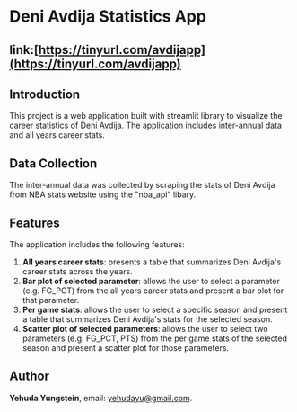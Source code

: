# Deni Avdija Statistics App

## **link**:[https://tinyurl.com/avdijapp](https://tinyurl.com/avdijapp)

## Introduction
This project is a web application built with streamlit library to visualize the career statistics of Deni Avdija. The application includes inter-annual data and all years career stats. 

## Data Collection
The inter-annual data was collected by scraping the stats of Deni Avdija from NBA stats website using the "nba_api" libary.

## Features
The application includes the following features:
1. **All years career stats**: presents a table that summarizes Deni Avdija's career stats across the years.
2. **Bar plot of selected parameter**: allows the user to select a parameter (e.g. FG_PCT) from the all years career stats and present a bar plot for that parameter.
3. **Per game stats**: allows the user to select a specific season and present a table that summarizes Deni Avdija's stats for the selected season.
4. **Scatter plot of selected parameters**: allows the user to select two parameters (e.g. FG_PCT, PTS) from the per game stats of the selected season and present a scatter plot for those parameters.

## Author
**Yehuda Yungstein**, email: yehudayu@gmail.com.


